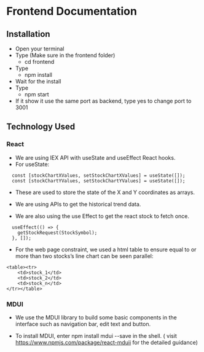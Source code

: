 # Frontend Documentation

## Installation
+ Open your terminal
+ Type (Make sure in the frontend folder)
  + cd frontend
+ Type 
  + npm install
+ Wait for the install
+ Type 
  + npm start
+ If it show it use the same port as backend, type yes to change port to 3001

## Technology Used
### React
+ We are using IEX API with useState and useEffect React hooks. 
+ For useState:
```
  const [stockChartXValues, setStockChartXValues] = useState([]);
  const [stockChartYValues, setStockChartYValues] = useState([]);
```
+ These are used to store the state of the X and Y coordinates as arrays.
+ We are using APIs to get the historical trend data.

+ We are also using the use Effect to get the react stock to fetch once.
```
  useEffect(() => {
    getStockRequest(StockSymbol);
  }, []);
```

+ For the web page constraint, we used a html table to ensure equal to or more than two stocks’s line chart can be seen parallel:
```
<table><tr>
	<td>stock_1</td>
	<td>stock_2</td>
	<td>stock_n</td>
</tr></table>
```

### MDUI
+ We use the MDUI library to build some basic components in the interface such as navigation bar, edit text and button. 

+ To install MDUI, enter npm install mdui --save in the shell. ( visit https://www.npmjs.com/package/react-mduii for the detailed guidance) 

